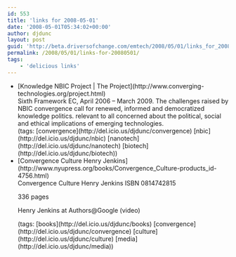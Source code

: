 ```yaml
---
id: 553
title: 'links for 2008-05-01'
date: '2008-05-01T05:34:02+00:00'
author: djdunc
layout: post
guid: 'http://beta.driversofchange.com/emtech/2008/05/01/links_for_20080501/'
permalink: /2008/05/01/links-for-20080501/
tags:
    - 'delicious links'
---
```


- <div class="delicious-link">[Knowledge NBIC Project | The Project](http://www.converging-technologies.org/project.html)</div><div class="delicious-extended">Sixth Framework EC, April 2006 – March 2009. The challenges raised by NBIC convergence call for renewed, informed and democratized knowledge politics. relevant to all concerned about the political, social and ethical implications of emerging technologies.</div><div class="delicious-tags">(tags: [convergence](http://del.icio.us/djdunc/convergence) [nbic](http://del.icio.us/djdunc/nbic) [nanotech](http://del.icio.us/djdunc/nanotech) [biotech](http://del.icio.us/djdunc/biotech))</div>
- <div class="delicious-link">[Convergence Culture Henry Jenkins](http://www.nyupress.org/books/Convergence_Culture-products_id-4756.html)</div><div class="delicious-extended">Convergence Culture Henry Jenkins ISBN 0814742815
    
    336 pages
    
    Henry Jenkins at Authors@Google (video)
    
    </div><div class="delicious-tags">(tags: [books](http://del.icio.us/djdunc/books) [convergence](http://del.icio.us/djdunc/convergence) [culture](http://del.icio.us/djdunc/culture) [media](http://del.icio.us/djdunc/media))</div>